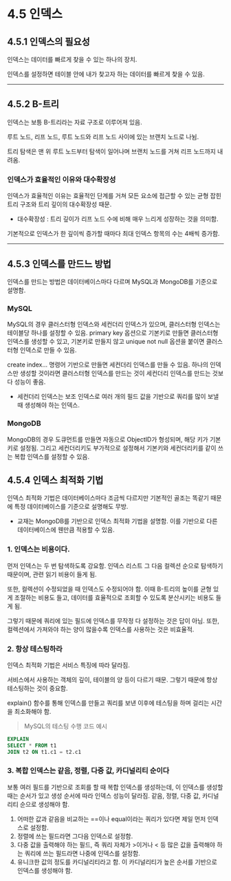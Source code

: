# 4.5 인덱스
## 4.5.1 인덱스의 필요성

인덱스는 데이터를 빠르게 찾을 수 있는 하나의 장치.

인덱스를 설정하면 테이블 안에 내가 찾고자 하는 데이터를 빠르게 찾을 수 있음.

---

## 4.5.2 B-트리

인덱스는 보틍 B-트리라는 자료 구조로 이루어져 있음.

루트 노드, 리프 노드, 루트 노드와 리프 노드 사이에 있는 브랜치 노드로 나뉨.

트리 탐색은 맨 위 루트 노드부터 탐색이 일어나며 브랜치 노드를 거쳐 리프 노드까지 내려옴.

### 인덱스가 효율적인 이유와 대수확장성

인덱스가 효율적인 이유는 효율적인 단계를 거쳐 모든 요소에 접근할 수 있는 균형 잡힌 트리 구조와 트리 깊이의 대수확장성 때문.

- 대수확장성 : 트리 깊이가 리프 노드 수에 비해 매우 느리게 성장하는 것을 의미함.

기본적으로 인덱스가 한 깊이씩 증가할 때마다 최대 인덱스 항목의 수는 4배씩 증가함.

---

## 4.5.3 인덱스를 만드느 방법

인덱스를 만드는 방법은 데이터베이스마다 다르며 MySQL과 MongoDB를 기준으로 설명함.

### MySQL

MySQL의 경우 클러스터형 인덱스와 세컨더리 인덱스가 있으며, 클러스터형 인덱스는 테이블당 하나를 설정할 수 있음. primary key 옵션으로 기본키로 만들면 클러스터형 인덱스를 생성할 수 있고, 기본키로 만들지 않고 unique not null 옵션을 붙이면 클러스터형 인덱스로 만들 수 있음.

create index… 명령어 기반으로 만들면 세컨더리 인덱스를 만들 수 있음. 하나의 인덱스만 생성할 것이라면 클러스터형 인덱스를 만드는 것이 세컨더리 인덱스를 만드는 것보다 성능이 좋음.

- 세컨더리 인덱스는 보조 인덱스로 여러 개의 필드 값을 기반으로 쿼리를 많이 보낼 때 생성해야 하는 인덱스.

### MongoDB

MongoDB의 경우 도큐먼트를 만들면 자동으로 ObjectID가 형성되며, 해당 키가 기본키로 설정됨. 그리고 세컨더리키도 부가적으로 설정해서 기본키와 세컨더리키를 같이 쓰는 복합 인덱스를 설정할 수 있음.

## 4.5.4 인덱스 최적화 기법

인덱스 최적화 기법은 데이터베이스마다 조금씩 다르지만 기본적인 골조는 똑같기 때문에 특정 데이터베이스를 기준으로 설명해도 무방.

- 교재는 MongoDB를 기반으로 인덱스 최적화 기법을 설명함. 이를 기반으로 다른 데이터베이스에 웬만큼 적용할 수 있음.

### 1. 인덱스는 비용이다.

먼저 인덱스는 두 번 탐색하도록 강요함. 인덱스 리스트 그 다음 컬렉션 순으로 탐색하기 때문이며, 관련 읽기 비용이 들게 됨.

또한, 컬렉션이 수정되었을 때 인덱스도 수정되어야 함. 이때 B-트리의 높이를 균형 있게 조절하는 비용도 들고, 데이터를 효율적으로 조회할 수 있도록 분산시키는 비용도 들게 됨.

그렇기 때문에 쿼리에 있는 필드에 인덱스를 무작정 다 설정하는 것은 답이 아님. 또한, 컬렉션에서 가져와야 하는 양이 많을수록 인덱스를 사용하는 것은 비효율적.

### 2. 항상 테스팅하라

인덱스 최적화 기법은 서비스 특징에 따라 달라짐.

서비스에서 사용하는 객체의 깊이, 테이블의 양 등이 다르기 때문. 그렇기 때문에 항상 테스팅하는 것이 중요함.

explain() 함수를 통해 인덱스를 만들고 쿼리를 보낸 이후에 테스팅을 하며 걸리는 시간을 최소화해야 함.

> MySQL의 테스팅 수행 코드 예시
```sql
EXPLAIN
SELECT * FROM t1
JOIN t2 ON t1.c1 = t2.c1
```

### 3. 복합 인덱스는 같음, 정렬, 다중 값, 카디널리티 순이다

보통 여러 필드를 기반으로 조회를 할 때 복합 인덱스를 생성하는데, 이 인덱스를 생성할 때는 순서가 있고 생성 순서에 따라 인덱스 성능이 달라짐. 같음, 정렬, 다중 값, 카디널리티 순으로 생성해야 함.

1. 어떠한 값과 같음을 비교하는 ==이나 equal이라는 쿼리가 있다면 제일 먼저 인덱스로 설정함.
2. 정렬에 쓰는 필드라면 그다음 인덱스로 설정함.
3. 다중 값을 출력해야 하는 필드, 즉 쿼리 자체가 >이거나 < 등 많은 값을 출력해야 하는 쿼리에 쓰는 필드라면 나중에 인덱스를 설정함.
4. 유니크한 값의 정도를 카디널리티라고 함. 이 카디널리티가 높은 순서를 기반으로 인덱스를 생성해야 함.